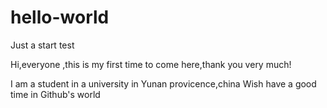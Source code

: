 # hello-world
Just a start test

Hi,everyone ,this is my first time to come here,thank you very much!

I am a student in a university in Yunan provicence,china
Wish have a good time in Github's world
